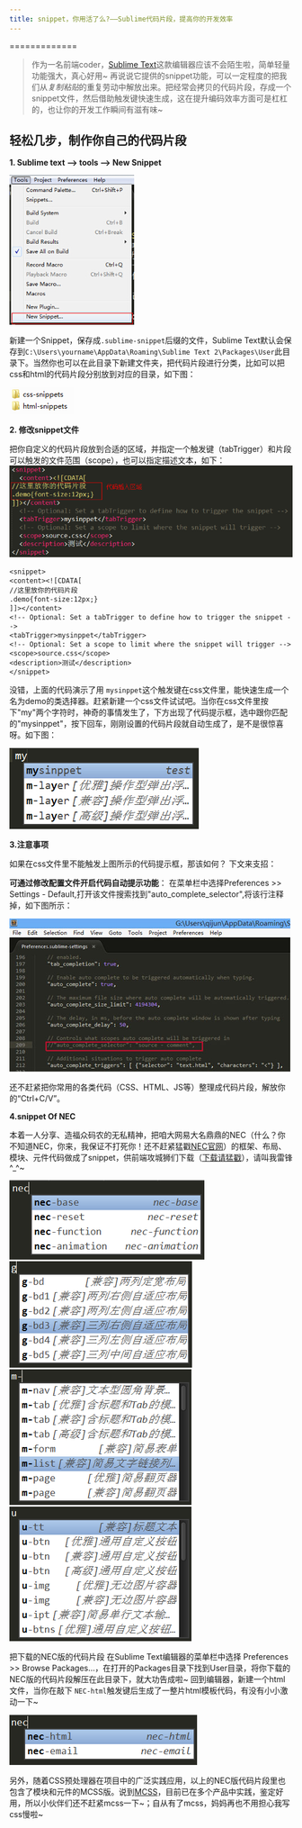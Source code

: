 ```yaml
---
title: snippet，你用活了么?——Sublime代码片段，提高你的开发效率
---
```


=============

> 作为一名前端coder，[Sublime Text](http://www.sublimetext.com/)这款编辑器应该不会陌生啦，简单轻量功能强大，真心好用~ 再说说它提供的snippet功能，可以一定程度的把我们从*复制粘贴*的重复劳动中解放出来。把经常会拷贝的代码片段，存成一个snippet文件，然后借助触发键快速生成，这在提升编码效率方面可是杠杠的，也让你的开发工作瞬间有滋有味~

##  轻松几步，制作你自己的代码片段  ##

**1. Sublime text ——> tools ——> New Snippet**

![](https://raw.githubusercontent.com/lzf0402/snippetsOfNEC/master/imgs/show1.png)

新建一个Snippet，保存成`.sublime-snippet`后缀的文件，Sublime Text默认会保存到`C:\Users\yourname\AppData\Roaming\Sublime Text 2\Packages\User`此目录下。当然你也可以在此目录下新建文件夹，把代码片段进行分类，比如可以把css和html的代码片段分别放到对应的目录，如下图：

![](https://raw.githubusercontent.com/lzf0402/snippetsOfNEC/master/imgs/show2.png)


**2. 修改snippet文件**

把你自定义的代码片段放到合适的区域，并指定一个触发键（tabTrigger）和片段可以触发的文件范围（scope），也可以指定描述文本，如下：
![](https://raw.githubusercontent.com/lzf0402/snippetsOfNEC/master/imgs/show5.png)


    <snippet>
	<content><![CDATA[
	//这里放你的代码片段
	.demo{font-size:12px;}
	]]></content>
	<!-- Optional: Set a tabTrigger to define how to trigger the snippet -->
	<tabTrigger>mysinppet</tabTrigger>
	<!-- Optional: Set a scope to limit where the snippet will trigger -->
	<scope>source.css</scope>
	<description>测试</description>	
	</snippet>


没错，上面的代码演示了用 `mysinppet`这个触发键在css文件里，能快速生成一个名为demo的类选择器。赶紧新建一个css文件试试吧。当你在css文件里按下"my"两个字符时，神奇的事情发生了，下方出现了代码提示框，选中跟你匹配的"mysinppet"，按下回车，刚刚设置的代码片段就自动生成了，是不是很惊喜呀。如下图：

![](https://raw.githubusercontent.com/lzf0402/snippetsOfNEC/master/imgs/show3.png)

**3.注意事项**

如果在css文件里不能触发上图所示的代码提示框，那该如何？ 下文来支招：

**可通过修改配置文件开启代码自动提示功能**：
在菜单栏中选择Preferences >> Settings - Default,打开该文件搜索找到"auto_complete_selector",将该行注释掉，如下图所示：

![](https://raw.githubusercontent.com/lzf0402/snippetsOfNEC/master/imgs/tip.jpg)

还不赶紧把你常用的各类代码（CSS、HTML、JS等）整理成代码片段，解放你的“Ctrl+C/V”。

**4.snippet Of NEC**

本着一人分享、造福众码农的无私精神，把咱大网易大名鼎鼎的NEC（什么？你不知道NEC，你来，我保证不打死你！还不赶紧猛戳[NEC官网](http://nec.netease.com/)）的框架、布局、模块、元件代码做成了snippet，供前端攻城狮们下载（[下载请猛戳](https://raw.githubusercontent.com/lzf0402/snippetsOfNEC/master/NEC-snippet.rar)），请叫我雷锋^_^~
 
![](https://raw.githubusercontent.com/lzf0402/snippetsOfNEC/master/imgs/show9.png)
![](https://raw.githubusercontent.com/lzf0402/snippetsOfNEC/master/imgs/show6.png)
![](https://raw.githubusercontent.com/lzf0402/snippetsOfNEC/master/imgs/show7.png)
![](https://raw.githubusercontent.com/lzf0402/snippetsOfNEC/master/imgs/show8.png)

把下载的NEC版的代码片段
在Sublime Text编辑器的菜单栏中选择 Preferences >> Browse Packages...，在打开的Packages目录下找到User目录，将你下载的NEC版的代码片段解压在此目录下，就大功告成啦~
回到编辑器，新建一个html文件，当你在敲下 `NEC-html`触发键后生成了一整片html模板代码，有没有小小激动一下~

![](https://raw.githubusercontent.com/lzf0402/snippetsOfNEC/master/imgs/show10.png)

另外，随着CSS预处理器在项目中的广泛实践应用，以上的NEC版代码片段里也包含了模块和元件的MCSS版。说到[MCSS](https://github.com/leeluolee/mcss)，目前已在多个产品中实践，鉴定好用，所以小伙伴们还不赶紧mcss一下~；自从有了mcss，妈妈再也不用担心我写css慢啦~